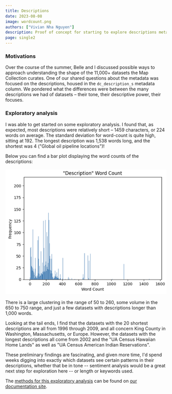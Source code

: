 ```yaml
---
title: Descriptions
date: 2023-08-08
image: wordcount.png
authors: ["Vivian Nha Nguyen"]
description: Proof of concept for starting to explore descriptions metadata.
page: single2
---
```


<style>

.blog-content img{
    max-height:50rem;
}
</style>


### Motivations

Over the course of the summer, Belle and I discussed possible ways to approach understanding the shape of the 11,000+ datasets the Map Collection curates. One of our shared questions about the metadata was focused on the descriptions, housed in the `dc_description_s` metadata column. We  pondered what the differences were between the many descriptions we had of datasets – their tone, their descriptive power, their focuses.

### Exploratory analysis
I was able to get started on some exploratory analysis. I found that, as expected, most descriptions were relatively short – 1459 characters, or 224 words on average. The standard deviation for word-count is quite high, sitting at 192. The longest description was 1,538 words long, and the shortest was 4 ("Global oil pipeline locations")! 

Below you can find a bar plot displaying the word counts of the descriptions: 
<br>
<br>
<img src="wordcount.png" alt="Description Word Counts" width="800"/>


There is a large clustering in the range of 50 to 260, some volume in the 650 to 750 range, and just a few datasets with descriptions longer than 1,000 words. 

Looking at the tail ends, I find that the datasets with the 20 shortest descriptions are all from 1996 through 2009, and all concern King County in Washington, Massachusetts, or Europe. However, the datasets with the longest descriptions all come from 2002 and the "UA Census Hawaiian Home Lands" as well as "UA Census American Indian Reservations". 

These preliminary findings are fascinating, and given more time, I'd spend weeks digging into exactly which datasets see certain patterns in their descriptions, whether that be in tone -- sentiment analysis would be a great next step for exploration here -- or length or keywords used.

The [methods for this exploratory analysis](https://github.com/HarvardMapCollection/may-crane-23-documentation/blob/main/descriptions-exploratory/description_exploration.py) can be found on [our documentation site](https://github.com/HarvardMapCollection/may-crane-23-documentation/tree/main). 
